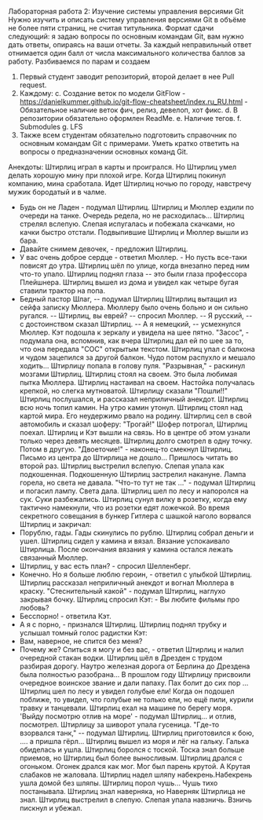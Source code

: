 Лабораторная работа 2: Изучение системы управления версиями Git
 Нужно изучить и описать систему управления версиями Git в объёме не
 более пяти страниц, не считая титульника. Формат сдачи следующий: я
 задаю вопросы по основным командам Git, вам нужно дать ответы, опираясь
 на ваши отчеты. 
 За каждый неправильный ответ отнимается один балл от числа максимального
 количества баллов за работу.
Разбиваемся по парам и создаем 
1.    Первый студент заводит репозиторий, второй делает в нее Pull request.
2.    Каждому:
c.    Создание веток по модели GitFlow - https://danielkummer.github.io/git-flow-cheatsheet/index.ru_RU.html - Обязательное наличие веток фич, релиз, девелоп, хот фикс.
d.    В репозитории обязательно оформлен ReadMe.
e.    Наличие тегов.
f.    Submodules
g.    LFS
8.    Также всем студентам обязательно подготовить справочник по основным командам Git с примерами. Уметь кратко ответить на вопросы о предназначении основных команд Git.

Анекдоты:
Штирлиц играл в карты и проигрался. Но Штирлиц умел делать хорошую мину при плохой игре. Когда Штирлиц покинул компанию, мина сработала. 
Идет Штирлиц ночью по городу, навстречу мужик бородатый и в чалме.
- Будь он не Ладен - подумал Штирлиц.
Штирлиц и Мюллер ездили по очереди на танке. Очередь редела, но не расходилась...
Штирлиц стрелял вслепую. Слепая испугалась и побежала скачками, но качки быстро отстали.
Подвыпившие Штирлиц и Мюллер вышли из бара.
- Давайте снимем девочек, - предложил Штирлиц.
- У вас очень доброе сердце - ответил Мюллер. - Но пусть все-таки повисят до утра.
Штирлиц шёл по улице, когда внезапно перед ним что-то упало. Штирлиц поднял глаза -- это были глаза профессора Плейшнера.
Штирлиц вышел из дома и увидел как четыре бугая ставили трактор на попа.
- Бедный пастор Шлаг, -- подумал Штирлиц
Штирлиц вытащил из сейфа записку Мюллера. Мюллеру было очень больно и он сильно ругался.
-- Штирлиц, вы еврей? -- спросил Мюллер.
-- Я русский, -- с достоинством сказал Штирлиц.
-- А я немецкий, -- усмехнулся Мюллер.
Кэт подошла к зеркалу и увидела на шее пятно.
"Засос", - подумала она, вспомнив, как вчера Штирлиц дал ей по шее за то, что она передала "СОС" открытым текстом.
Штирлиц упал с балкона и чудом зацепился за другой балкон. Чудо потом распухло и мешало ходить...
Штирлицу попала в голову пуля. "Разрывная," - раскинул мозгами Штирлиц.
Штирлиц стоял на своем. Это была любимая пытка Мюллера.
Штирлиц настаивал на своем. Настойка получалась крепкой, но слегка мутноватой.
Штирлицу сказали "Пошли!!"
Штирлиц послушался, и рассказал неприличный анекдот.
Штирлиц всю ночь топил камин. На утро камин утонул.
Штирлиц стоял над картой мира. Его неудержимо рвало на родину.
Штирлиц сел в свой автомобиль и сказал шоферу: "Трогай!" Шофер потрогал, Штирлиц поехал.
Штирлиц и Кэт вышли на связь. Но в центре об этом узнали только через девять месяцев.
Штирлиц долго смотрел в одну точку. Потом в другую. "Двоеточие!" - наконец-то смекнул Штирлиц.
Письмо из центра до Штиpлица не дошло... Пришлось читать во второй раз.
Штирлиц выстрелил вслепую. Слепая упала как подкошенная. Подкошенную Штирлиц застрелил накануне.
Лампа горела, но света не давала.
"Что-то тут не так ..." - подумал Штирлиц и погасил лампу.
Света дала.
Штирлиц шел по лесу и напоролся на сук. Суки разбежались.
Штирлиц сунул вилку в розетку, когда ему тактично намекнули, что из розетки едят ложечкой.
Во время секретного совещания в бункер Гитлера с шашкой наголо ворвался Штирлиц и закричал:
- Порублю, гады.
Гады скинулись по рублю. Штирлиц собрал деньги и ушел.
Штирлиц сидел у камина и вязал. Вязание успокаивало Штирлица. После окончания вязания у камина остался лежать связанный Мюллер.
- Штирлиц, у вас есть план? - спросил Шелленберг.
- Конечно. Но я больше люблю героин, - ответил с улыбкой Штирлиц.
Штирлиц рассказал неприличный анекдот и вогнал Мюллера в краску. "Стеснительный какой" - подумал Штирлиц, наглухо закрывая бочку.
Штирлиц спросил Кэт: - Вы любите фильмы про любовь?
- Бесспорно! - ответила Кэт.
- А я с порно, - признался Штирлиц.
Штирлиц поднял трубку и услышал томный голос радистки Кэт:
- Вам, наверное, не спится без меня?
- Почему же? Спиться я могу и без вас, - ответил Штирлиц и налил очередной стакан водки.
Штирлиц шёл в Дрезден с трудом разбирая дорогу.
Наутро железная дорога от Берлина до Дрездена была полностью разобрана...
В прошлом году Штирлицу присвоили очередное воинское звание и дали папаху.
Пах болит до сих пор ...
Штирлиц шел по лесу и увидел голубые ели! Когда он подошел поближе, то увидел, что голубые не только ели, но ещё пили, курили травку и танцевали.
Штирлиц ехал на машине по берегу моря.
'Выйду посмотрю отлив на море' - подумал Штирлиц... и отлив, посмотрел.
Штирлицу за шиворот упала гусеница. "Где-то взорвался танк," -- подумал Штирлиц.
Штирлиц приготовился к бою, ....
а пришла гёрл...
Штирлиц вышел из моря и лёг на гальку. Галька обиделась и ушла.
Штирлиц боролся с тоской. Тоска знал больше приемов, но Штирлиц был более выносливым.
Штирлиц дрался с огоньком. Огонек дрался как мог. Мог был парень крутой. А Крутая слабаков не жаловала.
Штирлиц надел шляпу набекрень.Набекрень ушла домой без шляпы.
Штирлиц порол чушь... Чушь тихо постанывала.
Штирлиц знал наверняка, но Наверняк Штирлица не знал.
Штирлиц выстрелил в слепую. Слепая упала навзничь. Взничь пискнул и убежал.


